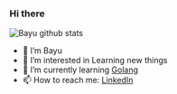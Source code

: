 ### Hi there

![Bayu github stats](https://github-readme-stats.vercel.app/api?username=bayue48&show_icons=true)

- 👋 I’m Bayu 
- 👀 I’m interested in Learning new things
- 🌱 I’m currently learning [Golang](https://golang.org/)
- 📫 How to reach me: [LinkedIn](https://www.linkedin.com/in/bayuerich/)
